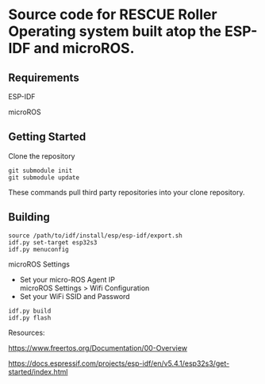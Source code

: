# Source code for RESCUE Roller Operating system built atop the ESP-IDF and microROS.

## Requirements
ESP-IDF 

microROS

## Getting Started
Clone the repository
```
git submodule init
git submodule update
```
These commands pull third party repositories into your clone repository.

## Building
```mkdir build && cd build
source /path/to/idf/install/esp/esp-idf/export.sh
idf.py set-target esp32s3
idf.py menuconfig
```

microROS Settings 
- Set your micro-ROS Agent IP  
microROS Settings > Wifi Configuration
- Set your WiFi SSID and Password
```
idf.py build
idf.py flash
```



Resources:

https://www.freertos.org/Documentation/00-Overview

https://docs.espressif.com/projects/esp-idf/en/v5.4.1/esp32s3/get-started/index.html
